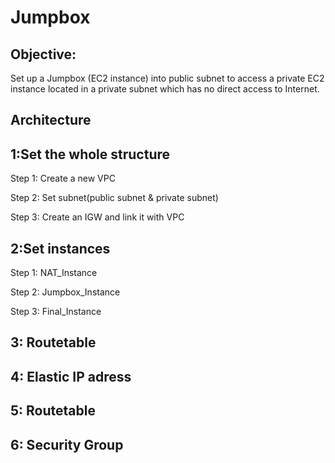 # Jumpbox
## Objective:
Set up a Jumpbox (EC2 instance) into public subnet to access a private EC2 instance located in a private subnet which has no direct access to Internet.
## Architecture

## 1:Set the whole structure
Step 1: Create a new VPC 


Step 2: Set subnet(public subnet & private subnet)

Step 3: Create an IGW and link it with VPC

## 2:Set instances
Step 1: NAT_Instance

Step 2: Jumpbox_Instance

Step 3: Final_Instance

## 3: Routetable

## 4: Elastic IP adress

## 5: Routetable

## 6: Security Group

